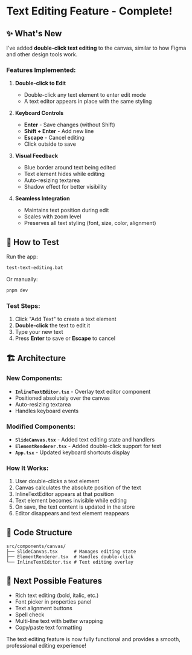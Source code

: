 # Text Editing Feature - Complete!

## ✨ What's New

I've added **double-click text editing** to the canvas, similar to how Figma and other design tools work.

### Features Implemented:

1. **Double-click to Edit**
   - Double-click any text element to enter edit mode
   - A text editor appears in place with the same styling

2. **Keyboard Controls**
   - **Enter** - Save changes (without Shift)
   - **Shift + Enter** - Add new line
   - **Escape** - Cancel editing
   - Click outside to save

3. **Visual Feedback**
   - Blue border around text being edited
   - Text element hides while editing
   - Auto-resizing textarea
   - Shadow effect for better visibility

4. **Seamless Integration**
   - Maintains text position during edit
   - Scales with zoom level
   - Preserves all text styling (font, size, color, alignment)

## 🚀 How to Test

Run the app:
```bash
test-text-editing.bat
```

Or manually:
```bash
pnpm dev
```

### Test Steps:
1. Click "Add Text" to create a text element
2. **Double-click** the text to edit it
3. Type your new text
4. Press **Enter** to save or **Escape** to cancel

## 🏗️ Architecture

### New Components:
- **`InlineTextEditor.tsx`** - Overlay text editor component
- Positioned absolutely over the canvas
- Auto-resizing textarea
- Handles keyboard events

### Modified Components:
- **`SlideCanvas.tsx`** - Added text editing state and handlers
- **`ElementRenderer.tsx`** - Added double-click support for text
- **`App.tsx`** - Updated keyboard shortcuts display

### How It Works:
1. User double-clicks a text element
2. Canvas calculates the absolute position of the text
3. InlineTextEditor appears at that position
4. Text element becomes invisible while editing
5. On save, the text content is updated in the store
6. Editor disappears and text element reappears

## 📝 Code Structure

```
src/components/canvas/
├── SlideCanvas.tsx      # Manages editing state
├── ElementRenderer.tsx  # Handles double-click
└── InlineTextEditor.tsx # Text editing overlay
```

## 🎯 Next Possible Features

- Rich text editing (bold, italic, etc.)
- Font picker in properties panel
- Text alignment buttons
- Spell check
- Multi-line text with better wrapping
- Copy/paste text formatting

The text editing feature is now fully functional and provides a smooth, professional editing experience!